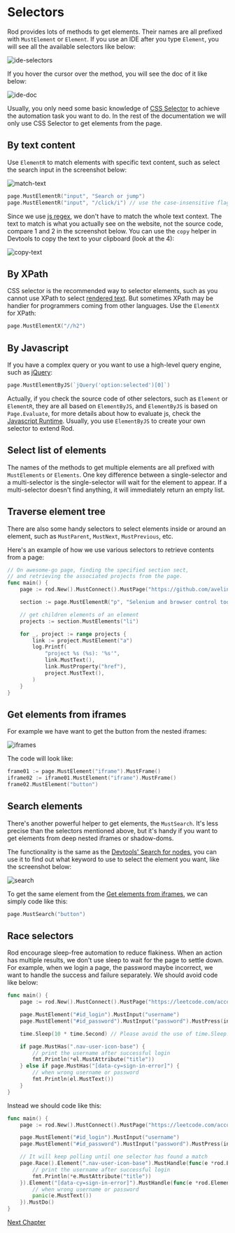 # Selectors

Rod provides lots of methods to get elements. Their names are all prefixed with
`MustElement` or `Element`. If you use an IDE after you type `Element`, you will
see all the available selectors like below:

![ide-selectors](ide-selectors.png)

If you hover the cursor over the method, you will see the doc of it like below:

![ide-doc](ide-doc.png)

Usually, you only need some basic knowledge of [CSS Selector](css-selector) to achieve the automation task you want to do.
In the rest of the documentation we will only use CSS Selector to get elements from the page.

## By text content

Use `ElementR` to match elements with specific text content, such as select the search input in the screenshot below:

![match-text](match-text.png)

```go
page.MustElementR("input", "Search or jump")
page.MustElementR("input", "/click/i") // use the case-insensitive flag "i"
```

Since we use [js regex](https://developer.mozilla.org/en-US/docs/Web/JavaScript/Reference/Global_Objects/RegExp), we don't have to match the whole text context.
The text to match is what you actually see on the website, not the source code, compare 1 and 2 in the screenshot below. You can use the `copy` helper in Devtools to copy the text to your clipboard (look at the 4):

![copy-text](copy-text.png)

## By XPath

CSS selector is the recommended way to selector elements, such as you cannot use XPath to select [rendered text](https://stackoverflow.com/questions/51992258/xpath-to-find-pseudo-element-after-in-side-a-div-element-with-out-any-content/51993454).
But sometimes XPath may be handier for programmers coming from other languages.
Use the `ElementX` for XPath:

```go
page.MustElementX("//h2")
```

## By Javascript

If you have a complex query or you want to use a high-level query engine, such as [jQuery](https://jquery.com/):

```go
page.MustElementByJS(`jQuery('option:selected')[0]`)
```

Actually, if you check the source code of other selectors, such as `Element` or `ElementR`, they are all based on `ElementByJS`,
and `ElementByJS` is based on `Page.Evaluate`, for more details about how to evaluate js, check the [Javascript Runtime](/javascript-runtime.md).
Usually, you use `ElementByJS` to create your own selector to extend Rod.

## Select list of elements

The names of the methods to get multiple elements are all prefixed with `MustElements` or `Elements`.
One key difference between a single-selector and a multi-selector is the single-selector will wait for the
element to appear. If a multi-selector doesn't find anything, it will immediately return an empty list.

## Traverse element tree

There are also some handy selectors to select elements inside or around an element, such as
`MustParent`, `MustNext`, `MustPrevious`, etc.

Here's an example of how we use various selectors to retrieve contents from a page:

```go
// On awesome-go page, finding the specified section sect,
// and retrieving the associated projects from the page.
func main() {
	page := rod.New().MustConnect().MustPage("https://github.com/avelino/awesome-go")

	section := page.MustElementR("p", "Selenium and browser control tools").MustNext()

	// get children elements of an element
	projects := section.MustElements("li")

	for _, project := range projects {
		link := project.MustElement("a")
		log.Printf(
			"project %s (%s): '%s'",
			link.MustText(),
			link.MustProperty("href"),
			project.MustText(),
		)
	}
}
```

## Get elements from iframes

For example we have want to get the button from the nested iframes:

![iframes](iframes.png)

The code will look like:

```go
frame01 := page.MustElement("iframe").MustFrame()
iframe02 := iframe01.MustElement("iframe").MustFrame()
frame02.MustElement("button")
```

## Search elements

There's another powerful helper to get elements, the `MustSearch`. It's less precise than the selectors mentioned above,
but it's handy if you want to get elements from deep nested iframes or shadow-doms.

The functionality is the same as the [Devtools' Search for nodes](https://developers.google.com/web/tools/chrome-devtools/dom#search), you can use it to find out what keyword to use to select the element you want,
like the screenshot below:

![search](search.png)

To get the same element from the [Get elements from iframes](#get-elements-from-iframes), we can simply code like this:

```go
page.MustSearch("button")
```

## Race selectors

Rod encourage sleep-free automation to reduce flakiness.
When an action has multiple results, we don't use sleep to wait for the page to settle down.
For example, when we login a page, the password maybe incorrect, we want to handle the success and failure separately.
We should avoid code like below:

```go
func main() {
	page := rod.New().MustConnect().MustPage("https://leetcode.com/accounts/login/")

	page.MustElement("#id_login").MustInput("username")
	page.MustElement("#id_password").MustInput("password").MustPress(input.Enter)

	time.Sleep(10 * time.Second) // Please avoid the use of time.Sleep!

	if page.MustHas(".nav-user-icon-base") {
		// print the username after successful login
		fmt.Println(*el.MustAttribute("title"))
	} else if page.MustHas("[data-cy=sign-in-error]") {
		// when wrong username or password
		fmt.Println(el.MustText())
	}
}
```

Instead we should code like this:

```go
func main() {
	page := rod.New().MustConnect().MustPage("https://leetcode.com/accounts/login/")

	page.MustElement("#id_login").MustInput("username")
	page.MustElement("#id_password").MustInput("password").MustPress(input.Enter)

	// It will keep polling until one selector has found a match
	page.Race().Element(".nav-user-icon-base").MustHandle(func(e *rod.Element) {
		// print the username after successful login
		fmt.Println(*e.MustAttribute("title"))
	}).Element("[data-cy=sign-in-error]").MustHandle(func(e *rod.Element) {
		// when wrong username or password
		panic(e.MustText())
	}).MustDo()
}
```

[Next Chapter](/events/README.md)
